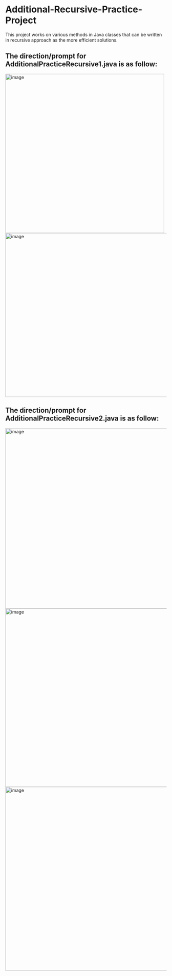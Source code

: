 # Additional-Recursive-Practice-Project
This project works on various methods in Java classes that can be written in recursive approach as the more efficient solutions.

## The direction/prompt for AdditionalPracticeRecursive1.java is as follow: 
<img width="496" alt="image" src="https://user-images.githubusercontent.com/100184045/194792549-e8b6ba77-3f6d-4d3a-912f-48ff1d564c6c.png"> <img width="511" alt="image" src="https://user-images.githubusercontent.com/100184045/194792454-046d7d63-5367-42bc-8bc7-60d517605bb1.png">

## The direction/prompt for AdditionalPracticeRecursive2.java is as follow: 
<img width="562" alt="image" src="https://user-images.githubusercontent.com/100184045/194792641-79aaaf71-b3c9-40c2-9685-99084b00cdf8.png"> 
<img width="556" alt="image" src="https://user-images.githubusercontent.com/100184045/194792685-5902d089-b131-4773-bd1d-6369929480ca.png"> 
<img width="573" alt="image" src="https://user-images.githubusercontent.com/100184045/194792730-320d86f0-04b9-4f2d-b871-f51308fa4432.png">
